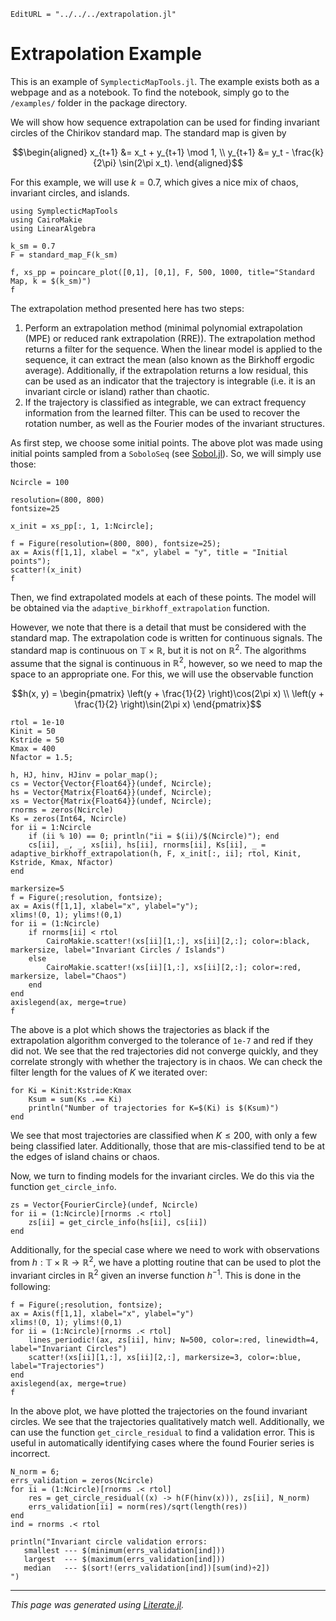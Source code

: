 ```@meta
EditURL = "../../../extrapolation.jl"
```

# Extrapolation Example

This is an example of `SymplecticMapTools.jl`. The example exists both as a
webpage and as a notebook. To find the notebook, simply go to the `/examples/`
folder in the package directory.

We will show how sequence extrapolation can be used for finding invariant
circles of the Chirikov standard map. The standard map is given by
```math
\begin{aligned}
    x_{t+1} &= x_t + y_{t+1} \mod 1, \\
    y_{t+1} &= y_t - \frac{k}{2\pi} \sin(2\pi x_t).
\end{aligned}
```

For this example, we will use $k=0.7$, which gives a nice mix of chaos,
invariant circles, and islands.

````@example extrapolation
using SymplecticMapTools
using CairoMakie
using LinearAlgebra
````

````@example extrapolation
k_sm = 0.7
F = standard_map_F(k_sm)

f, xs_pp = poincare_plot([0,1], [0,1], F, 500, 1000, title="Standard Map, k = $(k_sm)")
f
````

The extrapolation method presented here has two steps:
1. Perform an extrapolation method (minimal polynomial extrapolation (MPE) or
   reduced rank extrapolation (RRE)). The extrapolation method returns a
   filter for the sequence. When the linear model is applied to the sequence,
   it can extract the mean (also known as the Birkhoff ergodic average).
   Additionally, if the extrapolation returns a low residual, this can be used
   as an indicator that the trajectory is integrable (i.e. it is an invariant
   circle or island) rather than chaotic.
2. If the trajectory is classified as integrable, we can extract frequency
   information from the learned filter. This can be used to recover the
   rotation number, as well as the Fourier modes of the invariant structures.

As first step, we choose some initial points. The above plot was made using
initial points sampled from a `SoboloSeq` (see
[Sobol.jl](https://github.com/JuliaMath/Sobol.jl)). So, we will simply use
those:

````@example extrapolation
Ncircle = 100

resolution=(800, 800)
fontsize=25

x_init = xs_pp[:, 1, 1:Ncircle];

f = Figure(resolution=(800, 800), fontsize=25);
ax = Axis(f[1,1], xlabel = "x", ylabel = "y", title = "Initial points");
scatter!(x_init)
f
````

Then, we find extrapolated models at each of these points. The model will be
obtained via the `adaptive_birkhoff_extrapolation` function.

However, we note that there is a detail that must be considered with the
standard map. The extrapolation code is written for continuous signals. The
standard map is continuous on $\mathbb{T} \times \mathbb{R}$, but it is not on
$\mathbb{R}^2$. The algorithms assume that the signal is continuous in
$\mathbb{R}^2$, however, so we need to map the space to an appropriate one.
For this, we will use the observable function
```math
h(x, y) = \begin{pmatrix}
\left(y + \frac{1}{2} \right)\cos(2\pi x) \\
\left(y + \frac{1}{2} \right)\sin(2\pi x)
\end{pmatrix}
```

````@example extrapolation
rtol = 1e-10
Kinit = 50
Kstride = 50
Kmax = 400
Nfactor = 1.5;

h, HJ, hinv, HJinv = polar_map();
cs = Vector{Vector{Float64}}(undef, Ncircle);
hs = Vector{Matrix{Float64}}(undef, Ncircle);
xs = Vector{Matrix{Float64}}(undef, Ncircle);
rnorms = zeros(Ncircle)
Ks = zeros(Int64, Ncircle)
for ii = 1:Ncircle
    if (ii % 10) == 0; println("ii = $(ii)/$(Ncircle)"); end
    cs[ii], _, _, xs[ii], hs[ii], rnorms[ii], Ks[ii], _ = adaptive_birkhoff_extrapolation(h, F, x_init[:, ii]; rtol, Kinit, Kstride, Kmax, Nfactor)
end
````

````@example extrapolation
markersize=5
f = Figure(;resolution, fontsize);
ax = Axis(f[1,1], xlabel="x", ylabel="y");
xlims!(0, 1); ylims!(0,1)
for ii = (1:Ncircle)
    if rnorms[ii] < rtol
        CairoMakie.scatter!(xs[ii][1,:], xs[ii][2,:]; color=:black, markersize, label="Invariant Circles / Islands")
    else
        CairoMakie.scatter!(xs[ii][1,:], xs[ii][2,:]; color=:red, markersize, label="Chaos")
    end
end
axislegend(ax, merge=true)
f
````

The above is a plot which shows the trajectories as black if the extrapolation algorithm converged to the tolerance of `1e-7` and red if they did not. We see that the red trajectories did not converge quickly, and they correlate strongly with whether the trajectory is in chaos. We can check the filter length for the values of $K$ we iterated over:

````@example extrapolation
for Ki = Kinit:Kstride:Kmax
    Ksum = sum(Ks .== Ki)
    println("Number of trajectories for K=$(Ki) is $(Ksum)")
end
````

We see that most trajectories are classified when $K \leq 200$, with only a few being classified later. Additionally, those that are mis-classified tend to be at the edges of island chains or chaos.

Now, we turn to finding models for the invariant circles. We do this via the function `get_circle_info`.

````@example extrapolation
zs = Vector{FourierCircle}(undef, Ncircle)
for ii = (1:Ncircle)[rnorms .< rtol]
    zs[ii] = get_circle_info(hs[ii], cs[ii])
end
````

Additionally, for the special case where we need to work with observations from $h : \mathbb{T}\times\mathbb{R} \to \mathbb{R}^2$, we have a plotting routine that can be used to plot the invariant circles in $\mathbb{R}^2$ given an inverse function $h^{-1}$. This is done in the following:

````@example extrapolation
f = Figure(;resolution, fontsize);
ax = Axis(f[1,1], xlabel="x", ylabel="y")
xlims!(0, 1); ylims!(0,1)
for ii = (1:Ncircle)[rnorms .< rtol]
    lines_periodic!(ax, zs[ii], hinv; N=500, color=:red, linewidth=4, label="Invariant Circles")
    scatter!(xs[ii][1,:], xs[ii][2,:], markersize=3, color=:blue, label="Trajectories")
end
axislegend(ax, merge=true)
f
````

In the above plot, we have plotted the trajectories on the found invariant circles. We see that the trajectories qualitatively match well. Additionally, we can use the function `get_circle_residual` to find a validation error. This is useful in automatically identifying cases where the found Fourier series is incorrect.

````@example extrapolation
N_norm = 6;
errs_validation = zeros(Ncircle)
for ii = (1:Ncircle)[rnorms .< rtol]
    res = get_circle_residual((x) -> h(F(hinv(x))), zs[ii], N_norm)
    errs_validation[ii] = norm(res)/sqrt(length(res))
end
ind = rnorms .< rtol

println("Invariant circle validation errors:
   smallest --- $(minimum(errs_validation[ind]))
   largest  --- $(maximum(errs_validation[ind]))
   median   --- $(sort!(errs_validation[ind])[sum(ind)÷2])
")
````

---

*This page was generated using [Literate.jl](https://github.com/fredrikekre/Literate.jl).*

